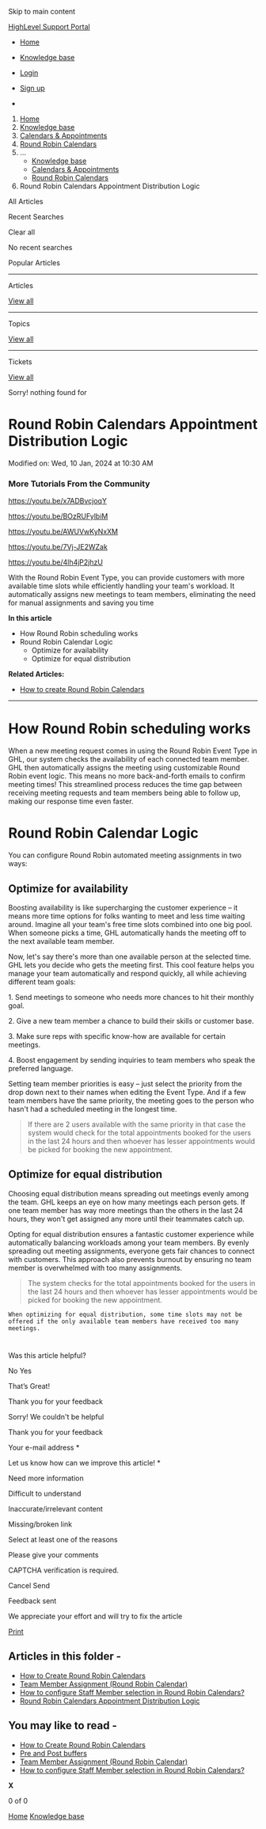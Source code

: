 Skip to main content

[ HighLevel Support Portal ](https://help.gohighlevel.com)

  * [ Home ](/support/home)
  * [ Knowledge base ](/support/solutions)

  * [Login](/support/login)
  * [Sign up](/support/signup)
  * 

  1. [Home](/support/home)
  2. [Knowledge base](/support/solutions)
  3. [Calendars & Appointments](/support/solutions/48000449585)
  4. [Round Robin Calendars](/support/solutions/folders/155000000699)
  5. ... 
     * [Knowledge base](/support/solutions)
     * [Calendars & Appointments](/support/solutions/48000449585)
     * [Round Robin Calendars](/support/solutions/folders/155000000699)
  6. Round Robin Calendars Appointment Distribution Logic

All  Articles 

Recent Searches

Clear all

No recent searches

Popular Articles

* * *

Articles

[View all](/support/search/solutions)

* * *

Topics

[View all](/support/search/topics)

* * *

Tickets

[View all](/support/search/tickets)

Sorry! nothing found for   

# Round Robin Calendars Appointment Distribution Logic

Modified on: Wed, 10 Jan, 2024 at 10:30 AM

### More Tutorials From the Community

<https://youtu.be/x7ADBvcjoqY>

<https://youtu.be/BOzRUFylbiM>

<https://youtu.be/AWUVwKyNxXM>

<https://youtu.be/7Vj-JE2WZak>

<https://youtu.be/4lh4jP2jhzU>

With the Round Robin Event Type, you can provide customers with more available time slots while efficiently handling your team's workload. It automatically assigns new meetings to team members, eliminating the need for manual assignments and saving you time

**In this article**

  * How Round Robin scheduling works
  * Round Robin Calendar Logic
    * Optimize for availability
    * Optimize for equal distribution

**Related Articles:**

  * [How to create Round Robin Calendars ](https://help.gohighlevel.com/en/support/solutions/articles/155000001485-how-to-create-a-round-robin-calendar)

* * *

# How Round Robin scheduling works

When a new meeting request comes in using the Round Robin Event Type in GHL, our system checks the availability of each connected team member. GHL then automatically assigns the meeting using customizable Round Robin event logic. This means no more back-and-forth emails to confirm meeting times! This streamlined process reduces the time gap between receiving meeting requests and team members being able to follow up, making our response time even faster.

# Round Robin Calendar Logic

You can configure Round Robin automated meeting assignments in two ways:

## Optimize for availability

Boosting availability is like supercharging the customer experience – it means more time options for folks wanting to meet and less time waiting around. Imagine all your team's free time slots combined into one big pool. When someone picks a time, GHL automatically hands the meeting off to the next available team member.

Now, let's say there's more than one available person at the selected time. GHL lets you decide who gets the meeting first. This cool feature helps you manage your team automatically and respond quickly, all while achieving different team goals:

1\. Send meetings to someone who needs more chances to hit their monthly goal.

2\. Give a new team member a chance to build their skills or customer base.

3\. Make sure reps with specific know-how are available for certain meetings.

4\. Boost engagement by sending inquiries to team members who speak the preferred language.

Setting team member priorities is easy – just select the priority from the drop down next to their names when editing the Event Type. And if a few team members have the same priority, the meeting goes to the person who hasn't had a scheduled meeting in the longest time.

> If there are 2 users available with the same priority in that case the system would check for the total appointments booked for the users in the last 24 hours and then whoever has lesser appointments would be picked for booking the new appointment. 

## Optimize for equal distribution

Choosing equal distribution means spreading out meetings evenly among the team. GHL keeps an eye on how many meetings each person gets. If one team member has way more meetings than the others in the last 24 hours, they won't get assigned any more until their teammates catch up. 

Opting for equal distribution ensures a fantastic customer experience while automatically balancing workloads among your team members. By evenly spreading out meeting assignments, everyone gets fair chances to connect with customers. This approach also prevents burnout by ensuring no team member is overwhelmed with too many assignments.

> The system checks for the total appointments booked for the users in the last 24 hours and then whoever has lesser appointments would be picked for booking the new appointment.

    When optimizing for equal distribution, some time slots may not be offered if the only available team members have received too many meetings.

#   

Was this article helpful?

No  Yes 

That’s Great!

Thank you for your feedback

Sorry! We couldn't be helpful

Thank you for your feedback

Your e-mail address *

Let us know how can we improve this article! *

Need more information 

Difficult to understand 

Inaccurate/irrelevant content 

Missing/broken link 

Select at least one of the reasons 

Please give your comments 

CAPTCHA verification is required. 

Cancel  Send 

Feedback sent

We appreciate your effort and will try to fix the article

[Print](javascript:print\(\))

## Articles in this folder -

  * [How to Create Round Robin Calendars](/support/solutions/articles/155000001485-how-to-create-round-robin-calendars)
  * [Team Member Assignment (Round Robin Calendar)](/support/solutions/articles/155000002711-team-member-assignment-round-robin-calendar-)
  * [How to configure Staff Member selection in Round Robin Calendars?](/support/solutions/articles/48001239842-how-to-configure-staff-member-selection-in-round-robin-calendars-)
  * [Round Robin Calendars Appointment Distribution Logic](/support/solutions/articles/155000001484-round-robin-calendars-appointment-distribution-logic)

## You may like to read -

  * [How to Create Round Robin Calendars](/support/solutions/articles/155000001485-how-to-create-round-robin-calendars)
  * [Pre and Post buffers](/support/solutions/articles/155000001019-pre-and-post-buffers)
  * [Team Member Assignment (Round Robin Calendar)](/support/solutions/articles/155000002711-team-member-assignment-round-robin-calendar-)
  * [How to configure Staff Member selection in Round Robin Calendars?](/support/solutions/articles/48001239842-how-to-configure-staff-member-selection-in-round-robin-calendars-)

**X**

0 of 0 []()

[Home](/support/home) [Knowledge base](/support/solutions)
